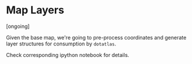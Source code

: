 # Map Layers

[ongoing]

Given the base map, we're going to pre-process coordinates and generate layer
structures for consumption by `dotatlas`.

Check corresponding ipython notebook for details.
